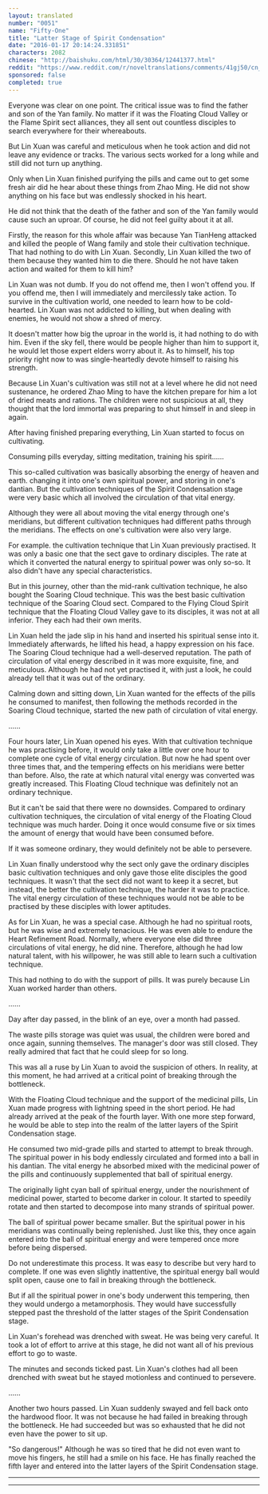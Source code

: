 ```yaml
---
layout: translated
number: "0051"
name: "Fifty-One"
title: "Latter Stage of Spirit Condensation"
date: "2016-01-17 20:14:24.331851"
characters: 2082
chinese: "http://baishuku.com/html/30/30364/12441377.html"
reddit: "https://www.reddit.com/r/noveltranslations/comments/41gj50/cn_tempered_immortal_chapter_0051/"
sponsored: false
completed: true
---
```


Everyone was clear on one point. The critical issue was to find the father and son of the Yan family. No matter if it was the Floating Cloud Valley or the Flame Spirit sect alliances, they all sent out countless disciples to search everywhere for their whereabouts.

But Lin Xuan was careful and meticulous when he took action and did not leave any evidence or tracks. The various sects worked for a long while and still did not turn up anything.

Only when Lin Xuan finished purifying the pills and came out to get some fresh air did he hear about these things from Zhao Ming. He did not show anything on his face but was endlessly shocked in his heart.

He did not think that the death of the father and son of the Yan family would cause such an uproar. Of course, he did not feel guilty about it at all.

Firstly, the reason for this whole affair was because Yan TianHeng attacked and killed the people of Wang family and stole their cultivation technique. That had nothing to do with Lin Xuan. Secondly, Lin Xuan killed the two of them because they wanted him to die there. Should he not have taken action and waited for them to kill him?

Lin Xuan was not dumb. If you do not offend me, then I won't offend you. If you offend me, then I will immediately and mercilessly take action. To survive in the cultivation world, one needed to learn how to be cold-hearted. Lin Xuan was not addicted to killing, but when dealing with enemies, he would not show a shred of mercy.

It doesn't matter how big the uproar in the world is, it had nothing to do with him. Even if the sky fell, there would be people higher than him to support it, he would let those expert elders worry about it. As to himself, his top priority right now to was single-heartedly devote himself to raising his strength.

Because Lin Xuan's cultivation was still not at a level where he did not need sustenance, he ordered Zhao Ming to have the kitchen prepare for him a lot of dried meats and rations. The children were not suspicious at all, they thought that the lord immortal was preparing to shut himself in and sleep in again.

After having finished preparing everything, Lin Xuan started to focus on cultivating.

Consuming pills everyday, sitting meditation, training his spirit......

This so-called cultivation was basically absorbing the energy of heaven and earth. changing it into one's own spiritual power, and storing in one's dantian. But the cultivation techniques of the Spirit Condensation stage were very basic which all involved the circulation of that vital energy.

Although they were all about moving the vital energy through one's meridians, but different cultivation techniques had different paths through the meridians. The effects on one's cultivation were also very large.

For example. the cultivation technique that Lin Xuan previously practised. It was only a basic one that the sect gave to ordinary disciples. The rate at which it converted the natural energy to spiritual power was only so-so. It also didn't have any special characteristics.

But in this journey, other than the mid-rank cultivation technique, he also bought the Soaring Cloud technique. This was the best basic cultivation technique of the Soaring Cloud sect. Compared to the Flying Cloud Spirit technique that the Floating Cloud Valley gave to its disciples, it was not at all inferior. They each had their own merits.

Lin Xuan held the jade slip in his hand and inserted his spiritual sense into it. Immediately afterwards, he lifted his head, a happy expression on his face. The Soaring Cloud technique had a well-deserved reputation. The path of circulation of vital energy described in it was more exquisite, fine, and meticulous. Although he had not yet practised it, with just a look, he could already tell that it was out of the ordinary.

Calming down and sitting down, Lin Xuan wanted for the effects of the pills he consumed to manifest, then following the methods recorded in the Soaring Cloud technique, started the new path of circulation of vital energy.

......

Four hours later, Lin Xuan opened his eyes. With that cultivation technique he was practising before, it would only take a little over one hour to complete one cycle of vital energy circulation. But now he had spent over three times that, and the tempering effects on his meridians were better than before. Also, the rate at which natural vital energy was converted was greatly increased. This Floating Cloud technique was definitely not an ordinary technique.

But it can't be said that there were no downsides. Compared to ordinary cultivation techniques, the circulation of vital energy of the Floating Cloud technique was much harder. Doing it once would consume five or six times the amount of energy that would have been consumed before.

If it was someone ordinary, they would definitely not be able to persevere.

Lin Xuan finally understood why the sect only gave the ordinary disciples basic cultivation techniques and only gave those elite disciples the good techniques. It wasn't that the sect did not want to keep it a secret, but instead, the better the cultivation technique, the harder it was to practice. The vital energy circulation of these techniques would not be able to be practised by these disciples with lower aptitudes.

As for Lin Xuan, he was a special case. Although he had no spiritual roots, but he was wise and extremely tenacious. He was even able to endure the Heart Refinement Road. Normally, where everyone else did three circulations of vital energy, he did nine. Therefore, although he had low natural talent, with his willpower, he was still able to learn such a cultivation technique.

This had nothing to do with the support of pills. It was purely because Lin Xuan worked harder than others.

......

Day after day passed, in the blink of an eye, over a month had passed.

The waste pills storage was quiet was usual, the children were bored and once again, sunning themselves. The manager's door was still closed. They really admired that fact that he could sleep for so long.

This was all a ruse by Lin Xuan to avoid the suspicion of others. In reality, at this moment, he had arrived at a critical point of breaking through the bottleneck.

With the Floating Cloud technique and the support of the medicinal pills, Lin Xuan made progress with lightning speed in the short period. He had already arrived at the peak of the fourth layer. With one more step forward, he would be able to step into the realm of the latter layers of the Spirit Condensation stage.

He consumed two mid-grade pills and started to attempt to break through. The spiritual power in his body endlessly circulated and formed into a ball in his dantian. The vital energy he absorbed mixed with the medicinal power of the pills and continuously supplemented that ball of spiritual energy.

The originally light cyan ball of spiritual energy, under the nourishment of medicinal power, started to become darker in colour. It started to speedily rotate and then started to decompose into many strands of spiritual power.

The ball of spiritual power became smaller. But the spiritual power in his meridians was continually being replenished. Just like this, they once again entered into the ball of spiritual energy and were tempered once more before being dispersed.

Do not underestimate this process. It was easy to describe but very hard to complete. If one was even slightly inattentive, the spiritual energy ball would split open, cause one to fail in breaking through the bottleneck.

But if all the spiritual power in one's body underwent this tempering, then they would undergo a metamorphosis. They would have successfully stepped past the threshold of the latter stages of the Spirit Condensation stage.

Lin Xuan's forehead was drenched with sweat. He was being very careful. It took a lot of effort to arrive at this stage, he did not want all of his previous effort to go to waste.

The minutes and seconds ticked past. Lin Xuan's clothes had all been drenched with sweat but he stayed motionless and continued to persevere.

......

Another two hours passed. Lin Xuan suddenly swayed and fell back onto the hardwood floor. It was not because he had failed in breaking through the bottleneck. He had succeeded but was so exhausted that he did not even have the power to sit up.

"So dangerous!" Although he was so tired that he did not even want to move his fingers, he still had a smile on his face. He has finally reached the fifth layer and entered into the latter layers of the Spirit Condensation stage.

- - -
- - -

